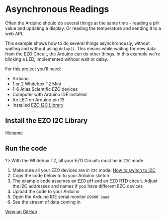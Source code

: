 # <i class="fas fa-code"></i> Asynchronous Readings

Often the Arduino should do several things at the same time - reading a pH value and updating a display. Or reading the temperature and sending it to a web API.

This example shows how to do several things asynchronously, without waiting and without using `delay()`. This means while waiting for new data from the EZO Circuit, the Arduino can do other things. In this example we're blinking a LED, implemented without wait or delay.

For this project you'll need:
* Arduino
* 1 or 2 Whitebox T2 Mini
* 1-6 Atlas Scientific EZO devices
* Computer with Arduino IDE installed
* An LED on Arduino pin 13
* Installed [<i class="fas fa-file-download"></i> EZO I2C Library](https://github.com/Atlas-Scientific/Ezo_I2c_lib/archive/master.zip)


## Install the EZO I2C Library
[filename](../common/install-ezo-i2c-lib.md ':include')

## Run the code
?> With the Whitebox T2, all your EZO Circuits must be in `I2C` mode.

1. Make sure all your EZO devices are in `I2C` mode. [How to switch to I2C](protocols.md)
1. Copy the code below to to your Arduino sketch
1. The example code assumes an EZO pH and an EZO RTD circuit. Adjust the I2C addresses and names if you have different EZO devices
1. Upload the code to your Arduino
1. Open the Arduino IDE serial monitor `@9600 baud`
1. See the stream of data coming in

[](https://raw.githubusercontent.com/whitebox-labs/whitebox-arduino-example-code/main/asynchronous/asynchronous.ino ':include :type=code arduino')

[<i class="fab fa-github"></i> View on GitHub](https://github.com/whitebox-labs/whitebox-arduino-example-code/blob/main/asynchronous/asynchronous.ino)
